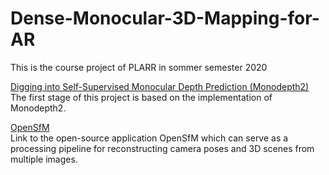 # Dense-Monocular-3D-Mapping-for-AR

This is the course project of PLARR in sommer semester 2020

[Digging into Self-Supervised Monocular Depth Prediction (Monodepth2)](https://github.com/nianticlabs/monodepth2)\
The first stage of this project is based on the implementation of Monodepth2.

[OpenSfM](https://github.com/mapillary/OpenSfM)\
Link to the open-source application OpenSfM which can serve as a processing pipeline for reconstructing camera poses and 3D scenes from multiple images.